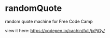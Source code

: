 # randomQuote
random quote machine for Free Code Camp

view it here: https://codepen.io/cachin/full/jxPjGy/
